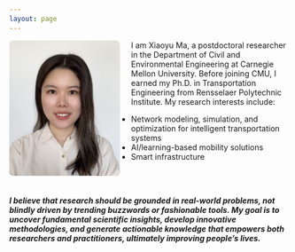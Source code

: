 ```yaml
---
layout: page
---
```



<img src="/assets/img/IMG_2884_new.JPG" alt="photo" width="200" style="float: left; margin-right: 20px; border-radius: 8px;" />

I am Xiaoyu Ma, a postdoctoral researcher in the Department of Civil and Environmental Engineering at Carnegie Mellon University. Before joining CMU, I earned my Ph.D. in Transportation Engineering from Rensselaer Polytechnic Institute. My research interests include: 

- Network modeling, simulation, and optimization for intelligent transportation systems
- AI/learning-based mobility solutions
- Smart infrastructure

<br>
<br>

***I believe that research should be grounded in real-world problems, not blindly driven by trending buzzwords or fashionable tools. 
My goal is to uncover fundamental scientific insights, develop innovative methodologies, and generate actionable knowledge that empowers both researchers and practitioners, 
ultimately improving people’s lives.***
